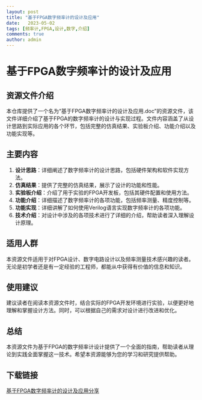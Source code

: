 ```yaml
---
layout: post
title: "基于FPGA数字频率计的设计及应用"
date:   2023-05-02
tags: [频率计,FPGA,设计,数字,介绍]
comments: true
author: admin
---
```

# 基于FPGA数字频率计的设计及应用

## 资源文件介绍

本仓库提供了一个名为“基于FPGA数字频率计的设计及应用.doc”的资源文件，该文件详细介绍了基于FPGA的数字频率计的设计与实现过程。文件内容涵盖了从设计思路到实际应用的各个环节，包括完整的仿真结果、实验板介绍、功能介绍以及功能实现等。

## 主要内容

1. **设计思路**：详细阐述了数字频率计的设计思路，包括硬件架构和软件实现方法。
2. **仿真结果**：提供了完整的仿真结果，展示了设计的功能和性能。
3. **实验板介绍**：介绍了用于实验的FPGA开发板，包括其硬件配置和使用方法。
4. **功能介绍**：详细描述了数字频率计的各项功能，包括频率测量、精度控制等。
5. **功能实现**：详细讲解了如何使用Verilog语言实现数字频率计的各项功能。
6. **技术介绍**：对设计中涉及的各项技术进行了详细的介绍，帮助读者深入理解设计原理。

## 适用人群

本资源文件适用于对FPGA设计、数字电路设计以及频率测量技术感兴趣的读者。无论是初学者还是有一定经验的工程师，都能从中获得有价值的信息和知识。

## 使用建议

建议读者在阅读本资源文件时，结合实际的FPGA开发环境进行实验，以便更好地理解和掌握设计方法。同时，可以根据自己的需求对设计进行改进和优化。

## 总结

本资源文件为基于FPGA的数字频率计设计提供了一个全面的指南，帮助读者从理论到实践全面掌握这一技术。希望本资源能够为您的学习和研究提供帮助。

## 下载链接

[基于FPGA数字频率计的设计及应用分享](https://pan.quark.cn/s/b8c0c2d77282)